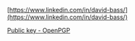 
[https://www.linkedin.com/in/david-bass/](https://www.linkedin.com/in/david-bass/)

[Public key - OpenPGP](https://keys.openpgp.org/vks/v1/by-fingerprint/B047D25B276D70115D6FFDAE29531EE3EA21225F)
